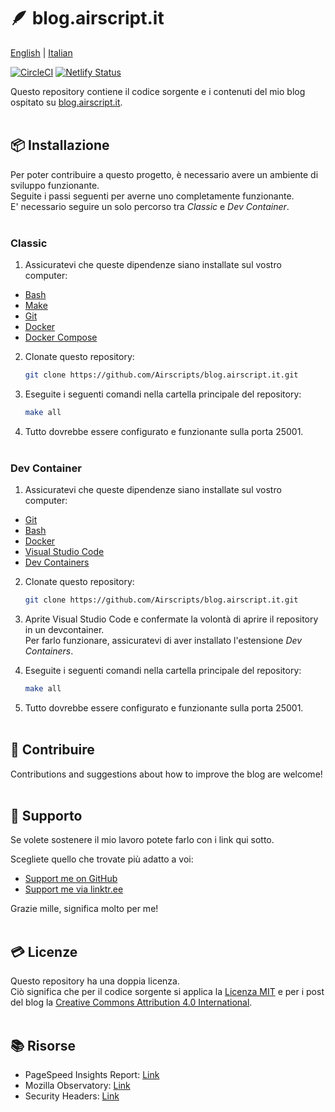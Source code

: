# 🪶 blog.airscript.it  
[English](./README.md) | [Italian](./README.it-IT.md)  

[![CircleCI](https://dl.circleci.com/status-badge/img/gh/Airscripts/blog.airscript.it/tree/main.svg?style=svg)](https://dl.circleci.com/status-badge/redirect/gh/Airscripts/blog.airscript.it/tree/main) [![Netlify Status](https://api.netlify.com/api/v1/badges/59826574-7ccb-4c30-a776-942044cf9520/deploy-status?branch=main)](https://app.netlify.com/sites/regal-sunshine-3cc2d8/deploys)  

Questo repository contiene il codice sorgente e i contenuti del mio blog ospitato su [blog.airscript.it](https://blog.airscript.it).  
&nbsp;

## 📦 Installazione  
Per poter contribuire a questo progetto, è necessario avere un ambiente di sviluppo funzionante.  
Seguite i passi seguenti per averne uno completamente funzionante.  
E' necessario seguire un solo percorso tra *Classic* e *Dev Container*.  
&nbsp;

### Classic  

1. Assicuratevi che queste dipendenze siano installate sul vostro computer:
- [Bash](https://www.gnu.org/software/bash/)
- [Make](https://www.gnu.org/software/make/)
- [Git](https://git-scm.com/book/en/v2/Getting-Started-Installing-Git)
- [Docker](https://docs.docker.com/get-docker/)
- [Docker Compose](https://docs.docker.com/compose/install/)

2. Clonate questo repository: 
    ```bash
    git clone https://github.com/Airscripts/blog.airscript.it.git
    ```

3. Eseguite i seguenti comandi nella cartella principale del repository:
    ```bash
    make all
    ```

4. Tutto dovrebbe essere configurato e funzionante sulla porta 25001.  
&nbsp;

### Dev Container  

1. Assicuratevi che queste dipendenze siano installate sul vostro computer:
- [Git](https://git-scm.com/book/en/v2/Getting-Started-Installing-Git)
- [Bash](https://www.gnu.org/software/bash/)
- [Docker](https://docs.docker.com/get-docker/)
- [Visual Studio Code](https://code.visualstudio.com/Download)
- [Dev Containers](https://marketplace.visualstudio.com/items?itemName=ms-vscode-remote.remote-containers)

2. Clonate questo repository: 
    ```bash
    git clone https://github.com/Airscripts/blog.airscript.it.git
    ```

3. Aprite Visual Studio Code e confermate la volontà di aprire il repository in un devcontainer.  
Per farlo funzionare, assicuratevi di aver installato l'estensione *Dev Containers*.

4. Eseguite i seguenti comandi nella cartella principale del repository:
    ```bash
    make all
    ```

5. Tutto dovrebbe essere configurato e funzionante sulla porta 25001.  
&nbsp;

## 🤝 Contribuire  
Contributions and suggestions about how to improve the blog are welcome!  
&nbsp;  

## 💚 Supporto  
Se volete sostenere il mio lavoro potete farlo con i link qui sotto.  

Scegliete quello che trovate più adatto a voi:  
- [Support me on GitHub](https://github.com/sponsors/Airscripts)  
- [Support me via linktr.ee](https://linktr.ee/airscript)  

Grazie mille, significa molto per me!  
&nbsp;  

## 💳 Licenze  
Questo repository ha una doppia licenza.  
Ciò significa che per il codice sorgente si applica la [Licenza MIT](https://github.com/Airscripts/blog.airscript.it/blob/main/LICENSE_MIT) e per i post del blog la [Creative Commons Attribution 4.0 International](https://github.com/Airscripts/blog.airscript.it/blob/main/LICENSE_CC_BY_4.0).  
&nbsp;

## 📚 Risorse
- PageSpeed Insights Report: [Link](https://pagespeed.web.dev/report?url=https%3A%2F%2Fblog.airscript.it%2F)  
- Mozilla Observatory: [Link](https://observatory.mozilla.org/analyze/blog.airscript.it)  
- Security Headers: [Link](https://securityheaders.com/?q=blog.airscript.it&hide=on&followRedirects=on)  